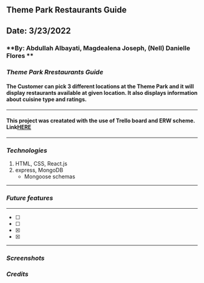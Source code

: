 ## Theme Park Restaurants Guide
## **Date: 3/23/2022**
### **By: Abdullah Albayati, Magdealena Joseph, (Nell) Danielle Flores **
### *Theme Park Rrestaurants Guide*
#### The Customer can pick 3 different locations at the Theme Park and it will display restaurants available at given location. It also displays information about cuisine type and ratings.
***
#### This project was creatated with the use of Trello board and ERW scheme. Link[HERE](https://trello.com/b/JKxY2x6j/theme-park-reasturn#)
***
### *Technologies*
1. HTML, CSS, React.js
2. express, MongoDB
    * Mongoose schemas
***
### *Future features*
***
- [ ] 
- [ ] 
- [x] 
- [x]
***

### *Screenshots* 



### *Credits*
